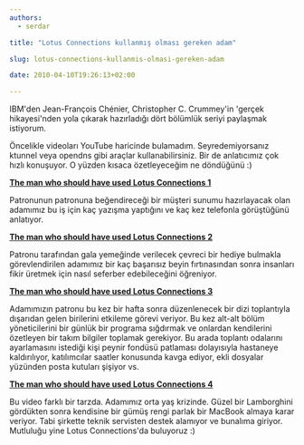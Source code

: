 ```yaml
---
authors:
  - serdar

title: "Lotus Connections kullanmış olması gereken adam"

slug: lotus-connections-kullanmis-olmasi-gereken-adam

date: 2010-04-10T19:26:13+02:00

---
```


IBM'den Jean-François Chénier, Christopher C. Crummey'in 'gerçek hikayesi'nden yola çıkarak hazırladığı dört bölümlük seriyi paylaşmak istiyorum.
<!-- more -->
Öncelikle videoları YouTube haricinde bulamadım. Seyredemiyorsanız ktunnel veya opendns gibi araçlar kullanabilirsiniz. Bir de anlatıcımız çok hızlı konuşuyor. O yüzden kısaca özetleyeceğim ne döndüğünü :)

[**The man who should have used Lotus Connections 1**](http://www.youtube.com/watch?v=Kw2j0YOqKoo)

Patronunun patronuna beğendireceği bir müşteri sunumu hazırlayacak olan adamımız bu iş için kaç yazışma yaptığını ve kaç kez telefonla görüştüğünü anlatıyor.


[**The man who should have used Lotus Connections 2**](http://www.youtube.com/watch?v=q83utEQsHRM)

Patronu tarafından gala yemeğinde verilecek çevreci bir hediye bulmakla görevlendirilen adamımız bir kaç başarısız beyin fırtınasından sonra insanları fikir üretmek için nasıl seferber edebileceğini öğreniyor.


[**The man who should have used Lotus Connections 3**](http://www.youtube.com/watch?v=mfyXXfVXLGU)

Adamımızın patronu bu kez bir hafta sonra düzenlenecek bir dizi toplantıyla dışarıdan gelen birilerini etkileme görevi veriyor. Bu kez alt-alt bölüm yöneticilerini bir günlük bir programa sığdırmak ve onlardan kendilerini özetleyen bir takım bilgiler toplamak gerekiyor. Bu arada toplantı odalarını ayarlamasını istediği kişi peynir fondüsü patlaması dolayısıyla hastaneye kaldırılıyor, katılımcılar saatler konusunda kavga ediyor, ekli dosyalar yüzünden posta kutuları şişiyor vs.


[**The man who should have used Lotus Connections 4**](http://www.youtube.com/watch?v=ldwJW_0XIB0)

Bu video farklı bir tarzda. Adamımız orta yaş krizinde. Güzel bir Lamborghini gördükten sonra kendisine bir gümüş rengi parlak bir MacBook almaya karar veriyor. Tabi şirkette teknik servisten destek alamıyor ve bunalıma giriyor. Mutluluğu yine Lotus Connections'da buluyoruz :)
